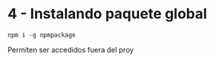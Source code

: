 # 4 - Instalando paquete global

```text
npm i -g npmpackage
```

Permiten ser accedidos fuera del proy

